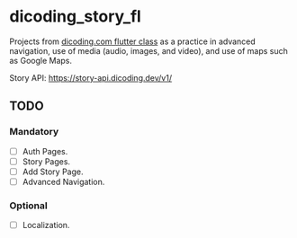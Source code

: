 [class-link]: https://www.dicoding.com/academies/480

# dicoding_story_fl

Projects from [dicoding.com flutter class][class-link] as a practice in advanced
navigation, use of media (audio, images, and video), and use of maps such as
Google Maps.

Story API: https://story-api.dicoding.dev/v1/

## TODO

### Mandatory

- [ ] Auth Pages.
- [ ] Story Pages.
- [ ] Add Story Page.
- [ ] Advanced Navigation.

### Optional

- [ ] Localization.
